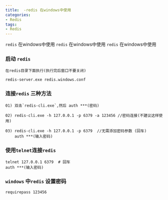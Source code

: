 ```yaml
---
title:  -redis 在windows中使用
categories: 
- Redis
tags:
- Redis
---
```

`redis` 在windows中使用
`redis` 在windows中使用
`redis` 在windows中使用

### 启动 `redis`

```
在redis目录下面执行(执行完后窗口不要关闭)

redis-server.exe redis.windows.conf
```

### 连接`redis` 三种方法

```
01) 双击`redis-cli.exe`,然后 auth ***(密码)

02) redis-cli.exe -h 127.0.0.1 -p 6379 -a 123456 //密码连接(不建议这样使用)

03) redis-cli.exe -h 127.0.0.1 -p 6379  //无需添加密码参数 (回车)
    auth ***(输入密码)
```

### 使用`telnet`连接`redis`

```
telnet 127.0.0.1 6379  # 回车
auth ***(输入密码)
```

### `windows` 中`redis` 设置密码

```
requirepass 123456
```





